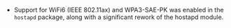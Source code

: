 - Support for WiFi6 (IEEE 802.11ax) and WPA3-SAE-PK was enabled in the `hostapd` package, along with a significant rework of the hostapd module.